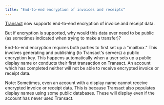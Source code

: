 ```yaml
---
title: "End-to-end encryption of invoices and receipts"
---
```


[Transact](https://transactcc.github.io/) now supports end-to-end encryption of invoice and receipt data.

But if encryption is supported, why would this data ever need to be public (as sometimes indicated when trying to make a transfer)?

End-to-end encryption requires both parties to first set up a "mailbox." This involves generating and publishing (to Transact's servers) a public encryption key. This happens automatically when a user sets up a public display name or conducts their first transaction on Transact. An account which has completed neither will not be able to receive encrypted invoice or receipt data.

Note: Sometimes, even an account with a display name cannot receive encrypted invoice or receipt data. This is because Transact also populates display names using some public databases. These will display even if the account has never used Transact.
